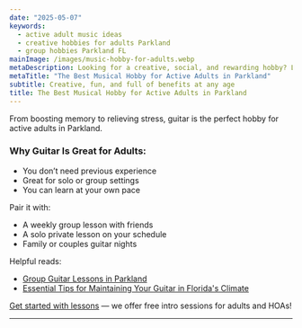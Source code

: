 ```yaml
---
date: "2025-05-07"
keywords:
  - active adult music ideas
  - creative hobbies for adults Parkland
  - group hobbies Parkland FL
mainImage: /images/music-hobby-for-adults.webp
metaDescription: Looking for a creative, social, and rewarding hobby? Learn why guitar is the #1 musical activity adults in Parkland are picking up.
metaTitle: "The Best Musical Hobby for Active Adults in Parkland"
subtitle: Creative, fun, and full of benefits at any age
title: The Best Musical Hobby for Active Adults in Parkland
---
```


From boosting memory to relieving stress, guitar is the perfect hobby for active adults in Parkland.

### Why Guitar Is Great for Adults:

- You don’t need previous experience
- Great for solo or group settings
- You can learn at your own pace

Pair it with:

- A weekly group lesson with friends
- A solo private lesson on your schedule
- Family or couples guitar nights

Helpful reads:

- [Group Guitar Lessons in Parkland](https://www.parklandguitarlessons.com/guitar-chalk/group-guitar-lessons-for-adults-in-parkland)
- [Essential Tips for Maintaining Your Guitar in Florida's Climate](https://www.parklandguitarlessons.com/guitar-chalk/essential-tips-for-maintaining-your-guitar-in-florida's-climate)

[Get started with lessons](https://www.parklandguitarlessons.com/contact) — we offer free intro sessions for adults and HOAs!

---
